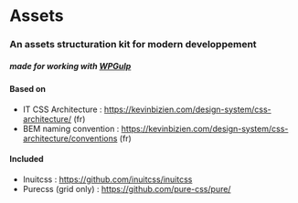 # Assets
### An assets structuration kit for modern developpement
##### made for working with [WPGulp](https://github.com/ahmadawais/WPGulp/)

#### Based on
- IT CSS Architecture : https://kevinbizien.com/design-system/css-architecture/ (fr)
- BEM naming convention : https://kevinbizien.com/design-system/css-architecture/conventions (fr)

#### Included
- Inuitcss : https://github.com/inuitcss/inuitcss
- Purecss (grid only) : https://github.com/pure-css/pure/
